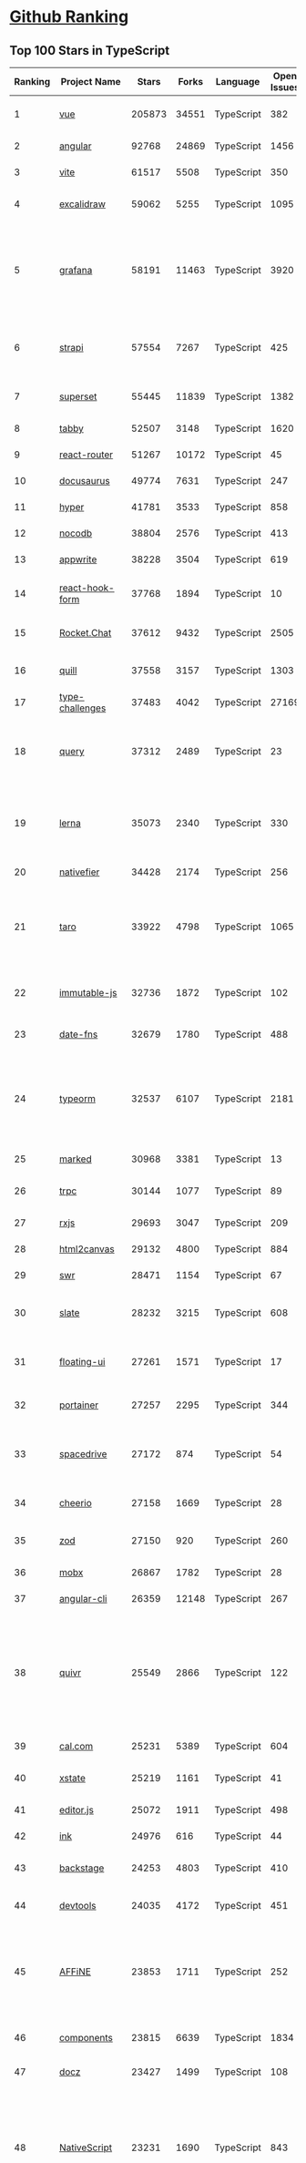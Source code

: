 [Github Ranking](../README.md)
==========

## Top 100 Stars in TypeScript

| Ranking | Project Name | Stars | Forks | Language | Open Issues | Description | Last Commit |
| ------- | ------------ | ----- | ----- | -------- | ----------- | ----------- | ----------- |
| 1 | [vue](https://github.com/vuejs/vue) | 205873 | 34551 | TypeScript | 382 | This is the repo for Vue 2. For Vue 3, go to https://github.com/vuejs/core | 2023-12-01T12:25:42Z |
| 2 | [angular](https://github.com/angular/angular) | 92768 | 24869 | TypeScript | 1456 | Deliver web apps with confidence 🚀 | 2023-12-03T01:47:50Z |
| 3 | [vite](https://github.com/vitejs/vite) | 61517 | 5508 | TypeScript | 350 | Next generation frontend tooling. It's fast! | 2023-12-02T22:11:59Z |
| 4 | [excalidraw](https://github.com/excalidraw/excalidraw) | 59062 | 5255 | TypeScript | 1095 | Virtual whiteboard for sketching hand-drawn like diagrams | 2023-12-03T01:09:03Z |
| 5 | [grafana](https://github.com/grafana/grafana) | 58191 | 11463 | TypeScript | 3920 | The open and composable observability and data visualization platform. Visualize metrics, logs, and traces from multiple sources like Prometheus, Loki, Elasticsearch, InfluxDB, Postgres and many more.  | 2023-12-02T20:05:29Z |
| 6 | [strapi](https://github.com/strapi/strapi) | 57554 | 7267 | TypeScript | 425 | 🚀 Strapi is the leading open-source headless CMS. It’s 100% JavaScript/TypeScript, fully customizable and developer-first. | 2023-12-01T17:36:50Z |
| 7 | [superset](https://github.com/apache/superset) | 55445 | 11839 | TypeScript | 1382 | Apache Superset is a Data Visualization and Data Exploration Platform | 2023-12-02T02:29:21Z |
| 8 | [tabby](https://github.com/Eugeny/tabby) | 52507 | 3148 | TypeScript | 1620 | A terminal for a more modern age | 2023-12-01T13:44:44Z |
| 9 | [react-router](https://github.com/remix-run/react-router) | 51267 | 10172 | TypeScript | 45 | Declarative routing for React | 2023-12-01T19:44:08Z |
| 10 | [docusaurus](https://github.com/facebook/docusaurus) | 49774 | 7631 | TypeScript | 247 | Easy to maintain open source documentation websites. | 2023-12-01T19:11:45Z |
| 11 | [hyper](https://github.com/vercel/hyper) | 41781 | 3533 | TypeScript | 858 | A terminal built on web technologies | 2023-12-01T08:40:15Z |
| 12 | [nocodb](https://github.com/nocodb/nocodb) | 38804 | 2576 | TypeScript | 413 | 🔥 🔥 🔥 Open Source Airtable Alternative | 2023-12-03T00:14:34Z |
| 13 | [appwrite](https://github.com/appwrite/appwrite) | 38228 | 3504 | TypeScript | 619 | Build like a team of hundreds_ | 2023-11-30T22:25:38Z |
| 14 | [react-hook-form](https://github.com/react-hook-form/react-hook-form) | 37768 | 1894 | TypeScript | 10 | 📋 React Hooks for form state management and validation (Web + React Native) | 2023-12-02T21:29:52Z |
| 15 | [Rocket.Chat](https://github.com/RocketChat/Rocket.Chat) | 37612 | 9432 | TypeScript | 2505 | The communications platform that puts data protection first. | 2023-12-02T17:37:15Z |
| 16 | [quill](https://github.com/quilljs/quill) | 37558 | 3157 | TypeScript | 1303 | Quill is a modern WYSIWYG editor built for compatibility and extensibility. | 2023-12-01T10:09:47Z |
| 17 | [type-challenges](https://github.com/type-challenges/type-challenges) | 37483 | 4042 | TypeScript | 27169 | Collection of TypeScript type challenges with online judge | 2023-12-01T21:18:12Z |
| 18 | [query](https://github.com/TanStack/query) | 37312 | 2489 | TypeScript | 23 | 🤖 Powerful asynchronous state management, server-state utilities and data fetching for the web. TS/JS, React Query, Solid Query, Svelte Query and Vue Query. | 2023-12-02T09:53:31Z |
| 19 | [lerna](https://github.com/lerna/lerna) | 35073 | 2340 | TypeScript | 330 | :dragon: Lerna is a fast, modern build system for managing and publishing multiple JavaScript/TypeScript packages from the same repository. | 2023-11-30T23:12:48Z |
| 20 | [nativefier](https://github.com/nativefier/nativefier) | 34428 | 2174 | TypeScript | 256 | Make any web page a desktop application | 2023-09-29T13:45:16Z |
| 21 | [taro](https://github.com/NervJS/taro) | 33922 | 4798 | TypeScript | 1065 | 开放式跨端跨框架解决方案，支持使用 React/Vue/Nerv 等框架来开发微信/京东/百度/支付宝/字节跳动/ QQ 小程序/H5/React Native 等应用。  https://taro.zone/ | 2023-12-02T04:00:20Z |
| 22 | [immutable-js](https://github.com/immutable-js/immutable-js) | 32736 | 1872 | TypeScript | 102 | Immutable persistent data collections for Javascript which increase efficiency and simplicity. | 2023-11-29T07:15:19Z |
| 23 | [date-fns](https://github.com/date-fns/date-fns) | 32679 | 1780 | TypeScript | 488 | ⏳ Modern JavaScript date utility library ⌛️ | 2023-12-03T02:56:39Z |
| 24 | [typeorm](https://github.com/typeorm/typeorm) | 32537 | 6107 | TypeScript | 2181 | ORM for TypeScript and JavaScript. Supports MySQL, PostgreSQL, MariaDB, SQLite, MS SQL Server, Oracle, SAP Hana, WebSQL databases. Works in NodeJS, Browser, Ionic, Cordova and Electron platforms. | 2023-11-30T12:05:51Z |
| 25 | [marked](https://github.com/markedjs/marked) | 30968 | 3381 | TypeScript | 13 | A markdown parser and compiler. Built for speed. | 2023-12-01T12:35:52Z |
| 26 | [trpc](https://github.com/trpc/trpc) | 30144 | 1077 | TypeScript | 89 | 🧙‍♀️  Move Fast and Break Nothing. End-to-end typesafe APIs made easy.  | 2023-12-02T23:22:29Z |
| 27 | [rxjs](https://github.com/ReactiveX/rxjs) | 29693 | 3047 | TypeScript | 209 | A reactive programming library for JavaScript | 2023-12-01T20:50:43Z |
| 28 | [html2canvas](https://github.com/niklasvh/html2canvas) | 29132 | 4800 | TypeScript | 884 | Screenshots with JavaScript | 2023-11-14T13:04:15Z |
| 29 | [swr](https://github.com/vercel/swr) | 28471 | 1154 | TypeScript | 67 | React Hooks for Data Fetching | 2023-12-01T00:01:14Z |
| 30 | [slate](https://github.com/ianstormtaylor/slate) | 28232 | 3215 | TypeScript | 608 | A completely customizable framework for building rich text editors. (Currently in beta.) | 2023-12-02T13:37:25Z |
| 31 | [floating-ui](https://github.com/floating-ui/floating-ui) | 27261 | 1571 | TypeScript | 17 | A JavaScript library to position floating elements and create interactions for them. | 2023-11-30T21:27:53Z |
| 32 | [portainer](https://github.com/portainer/portainer) | 27257 | 2295 | TypeScript | 344 | Making Docker and Kubernetes management easy. | 2023-12-01T22:27:27Z |
| 33 | [spacedrive](https://github.com/spacedriveapp/spacedrive) | 27172 | 874 | TypeScript | 54 | Spacedrive is an open source cross-platform file explorer, powered by a virtual distributed filesystem written in Rust. | 2023-12-02T21:51:04Z |
| 34 | [cheerio](https://github.com/cheeriojs/cheerio) | 27158 | 1669 | TypeScript | 28 | The fast, flexible, and elegant library for parsing and manipulating HTML and XML. | 2023-12-01T03:35:39Z |
| 35 | [zod](https://github.com/colinhacks/zod) | 27150 | 920 | TypeScript | 260 | TypeScript-first schema validation with static type inference | 2023-12-01T20:41:17Z |
| 36 | [mobx](https://github.com/mobxjs/mobx) | 26867 | 1782 | TypeScript | 28 | Simple, scalable state management. | 2023-11-27T07:26:06Z |
| 37 | [angular-cli](https://github.com/angular/angular-cli) | 26359 | 12148 | TypeScript | 267 | CLI tool for Angular | 2023-12-02T22:14:32Z |
| 38 | [quivr](https://github.com/StanGirard/quivr) | 25549 | 2866 | TypeScript | 122 | Your GenAI Second Brain 🧠  A personal productivity assistant ⚡️🤖 Chat with your files (PDF, CSV, ...)  & apps using GPT 3.5 / 4 turbo, Private, Anthropic, VertexAI, Ollama, LLMs, that you can share with users !  Local & Private alternative to OpenAI GPTs & ChatGPT | 2023-12-03T00:35:03Z |
| 39 | [cal.com](https://github.com/calcom/cal.com) | 25231 | 5389 | TypeScript | 604 | Scheduling infrastructure for absolutely everyone. | 2023-12-03T01:52:33Z |
| 40 | [xstate](https://github.com/statelyai/xstate) | 25219 | 1161 | TypeScript | 41 | State machines and statecharts for the modern web. | 2023-12-02T21:05:44Z |
| 41 | [editor.js](https://github.com/codex-team/editor.js) | 25072 | 1911 | TypeScript | 498 | A block-style editor with clean JSON output | 2023-11-26T14:28:23Z |
| 42 | [ink](https://github.com/vadimdemedes/ink) | 24976 | 616 | TypeScript | 44 | 🌈 React for interactive command-line apps | 2023-11-14T16:42:02Z |
| 43 | [backstage](https://github.com/backstage/backstage) | 24253 | 4803 | TypeScript | 410 | Backstage is an open platform for building developer portals | 2023-12-02T20:08:46Z |
| 44 | [devtools](https://github.com/vuejs/devtools) | 24035 | 4172 | TypeScript | 451 | ⚙️ Browser devtools extension for debugging Vue.js applications. | 2023-11-09T00:51:40Z |
| 45 | [AFFiNE](https://github.com/toeverything/AFFiNE) | 23853 | 1711 | TypeScript | 252 | There can be more than Notion and Miro. AFFiNE is a next-gen knowledge base that brings planning, sorting and creating all together. Privacy first, open-source, customizable and ready to use.  | 2023-12-02T17:44:37Z |
| 46 | [components](https://github.com/angular/components) | 23815 | 6639 | TypeScript | 1834 | Component infrastructure and Material Design components for Angular | 2023-12-02T19:12:10Z |
| 47 | [docz](https://github.com/doczjs/docz) | 23427 | 1499 | TypeScript | 108 | ✍ It has never been so easy to document your things! | 2023-09-30T19:48:39Z |
| 48 | [NativeScript](https://github.com/NativeScript/NativeScript) | 23231 | 1690 | TypeScript | 843 | ⚡ Empowering JavaScript with native platform APIs. ✨ Best of all worlds (TypeScript, Swift, Objective C, Kotlin, Java). Use what you love ❤️ Angular, Capacitor, Ionic, React, Solid, Svelte, Vue with: SwiftUI, Jetpack Compose, Flutter and you name it compatible. | 2023-12-02T08:36:23Z |
| 49 | [react-admin](https://github.com/marmelab/react-admin) | 23204 | 5096 | TypeScript | 78 | A frontend Framework for building data-driven applications running on top of REST/GraphQL APIs, using TypeScript, React and Material Design | 2023-12-01T22:10:02Z |
| 50 | [react-redux](https://github.com/reduxjs/react-redux) | 23038 | 3388 | TypeScript | 24 | Official React bindings for Redux | 2023-12-03T02:40:54Z |
| 51 | [mattermost](https://github.com/mattermost/mattermost) | 26933 | 6653 | TypeScript | 651 | Mattermost is an open source platform for secure collaboration across the entire software development lifecycle.. | 2023-12-03T02:47:45Z |
| 52 | [mobx](https://github.com/mobxjs/mobx) | 26867 | 1782 | TypeScript | 28 | Simple, scalable state management. | 2023-11-27T07:26:06Z |
| 53 | [react-select](https://github.com/JedWatson/react-select) | 26797 | 4096 | TypeScript | 286 | The Select Component for React.js | 2023-11-29T19:28:46Z |
| 54 | [react-spring](https://github.com/pmndrs/react-spring) | 26702 | 1185 | TypeScript | 87 | ✌️ A spring physics based React animation library | 2023-12-02T19:30:56Z |
| 55 | [jsoncrack.com](https://github.com/AykutSarac/jsoncrack.com) | 26668 | 1491 | TypeScript | 42 | ✨ Innovative and open-source visualization application that transforms various data formats, such as JSON, YAML, XML, CSV and more, into interactive graphs. | 2023-11-26T11:52:56Z |
| 56 | [angular-cli](https://github.com/angular/angular-cli) | 26359 | 12148 | TypeScript | 267 | CLI tool for Angular | 2023-12-02T22:14:32Z |
| 57 | [remix](https://github.com/remix-run/remix) | 25646 | 2150 | TypeScript | 153 | Build Better Websites. Create modern, resilient user experiences with web fundamentals. | 2023-12-03T00:06:11Z |
| 58 | [editor.js](https://github.com/codex-team/editor.js) | 25072 | 1911 | TypeScript | 498 | A block-style editor with clean JSON output | 2023-11-26T14:28:23Z |
| 59 | [ink](https://github.com/vadimdemedes/ink) | 24976 | 616 | TypeScript | 44 | 🌈 React for interactive command-line apps | 2023-11-14T16:42:02Z |
| 60 | [expo](https://github.com/expo/expo) | 24830 | 4417 | TypeScript | 368 | An open-source platform for making universal native apps with React. Expo runs on Android, iOS, and the web. | 2023-12-03T00:53:07Z |
| 61 | [backstage](https://github.com/backstage/backstage) | 24253 | 4803 | TypeScript | 410 | Backstage is an open platform for building developer portals | 2023-12-02T20:08:46Z |
| 62 | [devtools](https://github.com/vuejs/devtools) | 24035 | 4172 | TypeScript | 451 | ⚙️ Browser devtools extension for debugging Vue.js applications. | 2023-11-09T00:51:40Z |
| 63 | [AFFiNE](https://github.com/toeverything/AFFiNE) | 23853 | 1711 | TypeScript | 252 | There can be more than Notion and Miro. AFFiNE is a next-gen knowledge base that brings planning, sorting and creating all together. Privacy first, open-source, customizable and ready to use.  | 2023-12-02T17:44:37Z |
| 64 | [coc.nvim](https://github.com/neoclide/coc.nvim) | 23513 | 982 | TypeScript | 27 | Nodejs extension host for vim & neovim, load extensions like VSCode and host language servers. | 2023-11-27T06:34:31Z |
| 65 | [NativeScript](https://github.com/NativeScript/NativeScript) | 23231 | 1690 | TypeScript | 843 | ⚡ Empowering JavaScript with native platform APIs. ✨ Best of all worlds (TypeScript, Swift, Objective C, Kotlin, Java). Use what you love ❤️ Angular, Capacitor, Ionic, React, Solid, Svelte, Vue with: SwiftUI, Jetpack Compose, Flutter and you name it compatible. | 2023-12-02T08:36:23Z |
| 66 | [react-admin](https://github.com/marmelab/react-admin) | 23204 | 5096 | TypeScript | 78 | A frontend Framework for building data-driven applications running on top of REST/GraphQL APIs, using TypeScript, React and Material Design | 2023-12-01T22:10:02Z |
| 67 | [react-redux](https://github.com/reduxjs/react-redux) | 23038 | 3388 | TypeScript | 24 | Official React bindings for Redux | 2023-12-03T02:40:54Z |
| 68 | [table](https://github.com/TanStack/table) | 22964 | 2942 | TypeScript | 152 | 🤖 Headless UI for building powerful tables & datagrids for TS/JS -  React-Table, Vue-Table, Solid-Table, Svelte-Table | 2023-12-01T17:59:18Z |
| 69 | [react-navigation](https://github.com/react-navigation/react-navigation) | 22892 | 5000 | TypeScript | 677 | Routing and navigation for your React Native apps | 2023-12-03T00:23:30Z |
| 70 | [headlessui](https://github.com/tailwindlabs/headlessui) | 22849 | 949 | TypeScript | 10 | Completely unstyled, fully accessible UI components, designed to integrate beautifully with Tailwind CSS. | 2023-11-17T19:39:37Z |
| 71 | [mantine](https://github.com/mantinedev/mantine) | 22371 | 1586 | TypeScript | 80 | A fully featured React components library | 2023-12-02T18:11:01Z |
| 72 | [sweetalert](https://github.com/t4t5/sweetalert) | 22323 | 2944 | TypeScript | 163 | A beautiful replacement for JavaScript's "alert" | 2023-04-15T22:54:03Z |
| 73 | [intro.js](https://github.com/usablica/intro.js) | 22312 | 2639 | TypeScript | 49 | Lightweight, user-friendly onboarding tour library | 2023-12-02T21:21:58Z |
| 74 | [react-starter-kit](https://github.com/kriasoft/react-starter-kit) | 22293 | 4193 | TypeScript | 4 | The web's most popular Jamstack front-end template (boilerplate) for building web applications with React | 2023-10-05T19:43:54Z |
| 75 | [vant](https://github.com/youzan/vant) | 22291 | 9553 | TypeScript | 34 | A lightweight, customizable Vue UI library for mobile web apps. | 2023-12-02T13:19:11Z |
| 76 | [refined-github](https://github.com/refined-github/refined-github) | 22212 | 1522 | TypeScript | 113 | :octocat: Browser extension that simplifies the GitHub interface and adds useful features | 2023-12-02T15:53:39Z |
| 77 | [tiptap](https://github.com/ueberdosis/tiptap) | 22178 | 1898 | TypeScript | 323 | The headless editor framework for web artisans. | 2023-11-30T17:05:03Z |
| 78 | [electron-react-boilerplate](https://github.com/electron-react-boilerplate/electron-react-boilerplate) | 22130 | 3776 | TypeScript | 98 | A Foundation for Scalable Cross-Platform Apps | 2023-11-22T02:51:00Z |
| 79 | [windows95](https://github.com/felixrieseberg/windows95) | 21995 | 1351 | TypeScript | 130 | 💩🚀 Windows 95 in Electron. Runs on macOS, Linux, and Windows. | 2023-10-27T13:40:51Z |
| 80 | [PicGo](https://github.com/Molunerfinn/PicGo) | 21948 | 2173 | TypeScript | 28 | :rocket:A simple & beautiful tool for pictures uploading built by vue-cli-electron-builder | 2023-11-19T01:28:28Z |
| 81 | [element-plus](https://github.com/element-plus/element-plus) | 21942 | 12046 | TypeScript | 1245 | 🎉 A Vue.js 3 UI Library made by Element team | 2023-12-02T14:45:49Z |
| 82 | [immich](https://github.com/immich-app/immich) | 21885 | 913 | TypeScript | 223 | Self-hosted photo and video backup solution directly from your mobile phone. | 2023-12-03T00:21:42Z |
| 83 | [lens](https://github.com/lensapp/lens) | 21814 | 1403 | TypeScript | 979 | Lens - The way the world runs Kubernetes | 2023-11-30T22:54:58Z |
| 84 | [Babylon.js](https://github.com/BabylonJS/Babylon.js) | 21741 | 3295 | TypeScript | 91 | Babylon.js is a powerful, beautiful, simple, and open game and rendering engine packed into a friendly JavaScript framework. | 2023-12-02T11:09:30Z |
| 85 | [SwitchHosts](https://github.com/oldj/SwitchHosts) | 21699 | 2376 | TypeScript | 360 | Switch hosts quickly! | 2023-11-11T12:31:49Z |
| 86 | [redoc](https://github.com/Redocly/redoc) | 21525 | 2257 | TypeScript | 300 | 📘  OpenAPI/Swagger-generated API Reference Documentation | 2023-12-01T16:00:51Z |
| 87 | [hey](https://github.com/heyxyz/hey) | 21476 | 1456 | TypeScript | 72 | Hey is a decentralized and permissionless social media app built with Lens Protocol 🌿 | 2023-12-02T22:31:16Z |
| 88 | [create-t3-app](https://github.com/t3-oss/create-t3-app) | 21407 | 935 | TypeScript | 31 | The best way to start a full-stack, typesafe Next.js app  | 2023-12-01T19:15:32Z |
| 89 | [outline](https://github.com/outline/outline) | 21184 | 1776 | TypeScript | 81 | The fastest knowledge base for growing teams. Beautiful, realtime collaborative, feature packed, and markdown compatible. | 2023-12-02T18:25:45Z |
| 90 | [medusa](https://github.com/medusajs/medusa) | 20786 | 1800 | TypeScript | 256 | Building blocks for digital commerce | 2023-12-03T00:15:27Z |
| 91 | [jitsi-meet](https://github.com/jitsi/jitsi-meet) | 20703 | 6372 | TypeScript | 177 | Jitsi Meet - Secure, Simple and Scalable Video Conferences that you use as a standalone app or embed in your web application. | 2023-12-01T20:36:39Z |
| 92 | [nx](https://github.com/nrwl/nx) | 20378 | 2082 | TypeScript | 694 | Smart, Fast and Extensible Build System | 2023-12-03T00:28:17Z |
| 93 | [blueprint](https://github.com/palantir/blueprint) | 20184 | 2147 | TypeScript | 644 | A React-based UI toolkit for the web | 2023-12-01T15:12:51Z |
| 94 | [fingerprintjs](https://github.com/fingerprintjs/fingerprintjs) | 20102 | 2206 | TypeScript | 14 | Browser fingerprinting library. Accuracy of this version is 40-60%, accuracy of the commercial Fingerprint Identification is 99.5%. V4 of this library is BSL licensed. | 2023-11-27T15:27:10Z |
| 95 | [next-auth](https://github.com/nextauthjs/next-auth) | 20048 | 2492 | TypeScript | 250 | Authentication for the Web. | 2023-11-30T13:56:34Z |
| 96 | [react-dnd](https://github.com/react-dnd/react-dnd) | 20002 | 1964 | TypeScript | 403 | Drag and Drop for React | 2023-11-30T12:07:35Z |
| 97 | [squoosh](https://github.com/GoogleChromeLabs/squoosh) | 20002 | 1396 | TypeScript | 121 | Make images smaller using best-in-class codecs, right in the browser. | 2023-11-03T20:24:45Z |
| 98 | [rxdb](https://github.com/pubkey/rxdb) | 19937 | 1118 | TypeScript | 2 | A fast, local first, reactive Database for JavaScript Applications https://rxdb.info/ | 2023-12-03T01:05:52Z |
| 99 | [NativeBase](https://github.com/GeekyAnts/NativeBase) | 19794 | 2432 | TypeScript | 259 | Mobile-first, accessible components for React Native & Web to build consistent UI across Android, iOS and Web. | 2023-11-28T12:34:32Z |
| 100 | [graphql-js](https://github.com/graphql/graphql-js) | 19779 | 2206 | TypeScript | 167 | A reference implementation of GraphQL for JavaScript | 2023-11-23T18:46:22Z |

